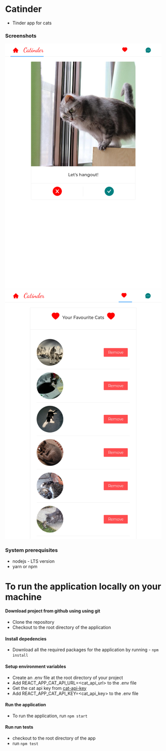 # Catinder
  - Tinder app for cats

### Screenshots
   ![swipe.png]( ./screenshots/swipe.png )
   ![favourites.png]( ./screenshots/remove.png )

### System prerequisites
 - nodejs - LTS version
 - yarn or npm

# To run the application locally on your machine

#### Download project from github using using git
  - Clone the repository
  - Checkout to the root directory of the application

#### Install depedencies
  - Download all the required packages for the application by running - `npm install`

#### Setup environment variables
  - Create an .env file at the root directory of your project
  - Add REACT_APP_CAT_API_URL=<cat_api_url> to the .env file
  - Get the cat api key from [cat-api-key](https://docs.thecatapi.com/authentication)
  - Add REACT_APP_CAT_API_KEY=<cat_api_key> to the .env file

#### Run the application
  - To run the application, run `npm start`

#### Run run tests
  - checkout to the root directory of the app
  - run `npm test`

